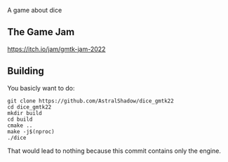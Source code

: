 A game about dice

## The Game Jam
https://itch.io/jam/gmtk-jam-2022

## Building
You basicly want to do:

    git clone https://github.com/AstralShadow/dice_gmtk22
    cd dice_gmtk22
    mkdir build
    cd build
    cmake ..
    make -j$(nproc)
    ./dice

That would lead to nothing because this commit
contains only the engine.
